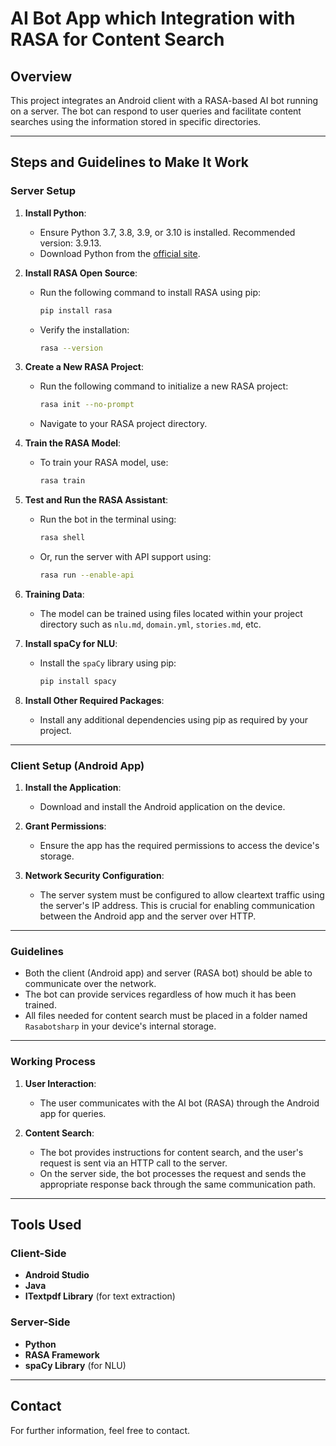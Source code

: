 # AI Bot App which Integration with RASA for Content Search

## Overview

This project integrates an Android client with a RASA-based AI bot running on a server. The bot can respond to user queries and facilitate content searches using the information stored in specific directories.

---

## Steps and Guidelines to Make It Work

### Server Setup

1. **Install Python**:
   - Ensure Python 3.7, 3.8, 3.9, or 3.10 is installed. Recommended version: 3.9.13.
   - Download Python from the [official site](https://www.python.org/downloads/).

2. **Install RASA Open Source**:
   - Run the following command to install RASA using pip:
     ```bash
     pip install rasa
     ```
   - Verify the installation:
     ```bash
     rasa --version
     ```

3. **Create a New RASA Project**:
   - Run the following command to initialize a new RASA project:
     ```bash
     rasa init --no-prompt
     ```
   - Navigate to your RASA project directory.

4. **Train the RASA Model**:
   - To train your RASA model, use:
     ```bash
     rasa train
     ```

5. **Test and Run the RASA Assistant**:
   - Run the bot in the terminal using:
     ```bash
     rasa shell
     ```
   - Or, run the server with API support using:
     ```bash
     rasa run --enable-api
     ```

6. **Training Data**:
   - The model can be trained using files located within your project directory such as `nlu.md`, `domain.yml`, `stories.md`, etc.

7. **Install spaCy for NLU**:
   - Install the `spaCy` library using pip:
     ```bash
     pip install spacy
     ```

8. **Install Other Required Packages**:
   - Install any additional dependencies using pip as required by your project.

---

### Client Setup (Android App)

1. **Install the Application**:
   - Download and install the Android application on the device.

2. **Grant Permissions**:
   - Ensure the app has the required permissions to access the device's storage.

3. **Network Security Configuration**:
   - The server system must be configured to allow cleartext traffic using the server's IP address. This is crucial for enabling communication between the Android app and the server over HTTP.

---

### Guidelines

- Both the client (Android app) and server (RASA bot) should be able to communicate over the network.
- The bot can provide services regardless of how much it has been trained.
- All files needed for content search must be placed in a folder named `Rasabotsharp` in your device's internal storage.

---

### Working Process

1. **User Interaction**:
   - The user communicates with the AI bot (RASA) through the Android app for queries.

2. **Content Search**:
   - The bot provides instructions for content search, and the user's request is sent via an HTTP call to the server.
   - On the server side, the bot processes the request and sends the appropriate response back through the same communication path.

---

## Tools Used

### Client-Side

- **Android Studio**
- **Java**
- **ITextpdf Library** (for text extraction)

### Server-Side

- **Python**
- **RASA Framework**
- **spaCy Library** (for NLU)

---

## Contact

For further information, feel free to contact.

